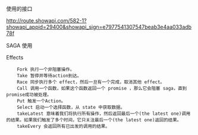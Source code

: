 使用的接口 

http://route.showapi.com/582-1?showapi_appid=29400&showapi_sign=e7977541307547beab3e4aa033adb78f


SAGA 使用

Effects
        
        
        Fork 执行一个非阻塞操作。
        Take 暂停并等待action到达。
        Race 同步执行多个 effect，然后一旦有一个完成，取消其他 effect。
        Call 调用一个函数，如果这个函数返回一个 promise ，那么它会阻塞 saga，直到promise成功被处理。
        Put 触发一个Action。
        Select 启动一个选择函数，从 state 中获取数据。
        takeLatest 意味着我们将执行所有操作，然后返回最后一个(the latest one)调用的结果。如果我们触发了多个时间，它只关注最后一个(the latest one)返回的结果。
        takeEvery 会返回所有已出发的调用的结果。
